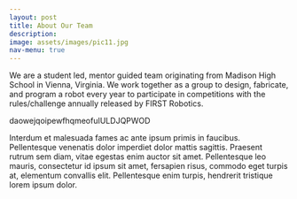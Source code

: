 ```yaml
---
layout: post
title: About Our Team
description: 
image: assets/images/pic11.jpg
nav-menu: true
---
```


We are a student led, mentor guided team originating from Madison High School in Vienna, Virginia. We work together as a group to design, fabricate, and program a robot every year to participate in competitions with the rules/challenge annually released by FIRST Robotics.

daowejqoipewfhqmeofuIULDJQPWOD

Interdum et malesuada fames ac ante ipsum primis in faucibus. Pellentesque venenatis dolor imperdiet dolor mattis sagittis. Praesent rutrum sem diam, vitae egestas enim auctor sit amet. Pellentesque leo mauris, consectetur id ipsum sit amet, fersapien risus, commodo eget turpis at, elementum convallis elit. Pellentesque enim turpis, hendrerit tristique lorem ipsum dolor.
